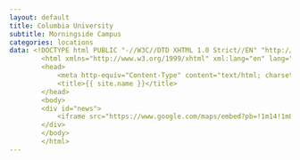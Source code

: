 ```yaml
---
layout: default
title: Columbia University
subtitle: Morningside Campus
categories: locations
data: <!DOCTYPE html PUBLIC "-//W3C//DTD XHTML 1.0 Strict//EN" "http://www.w3.org/TR/xhtml1/DTD/xhtml1-strict.dtd">
        <html xmlns="http://www.w3.org/1999/xhtml" xml:lang="en" lang="en">
        <head>
        	<meta http-equiv="Content-Type" content="text/html; charset=utf-8" />
        	<title>{{ site.name }}</title>
        </head>
        <body>
        <div id="news">
        	<iframe src="https://www.google.com/maps/embed?pb=!1m14!1m8!1m3!1d3019.981414501445!2d-73.9633875!3d40.8064022!3m2!1i1024!2i768!4f13.1!3m3!1m2!1s0x89c2f63c26f2f91d%3A0xd69ca52cc403a516!2s535+W+114th+St%2C+Columbia+University%2C+New+York%2C+NY+10027!5e0!3m2!1sen!2sus!4v1409240189532" width="100%" height="350" frameborder="0" style="border:0"></iframe>
        </div>
        </body>
        </html>
---
```

